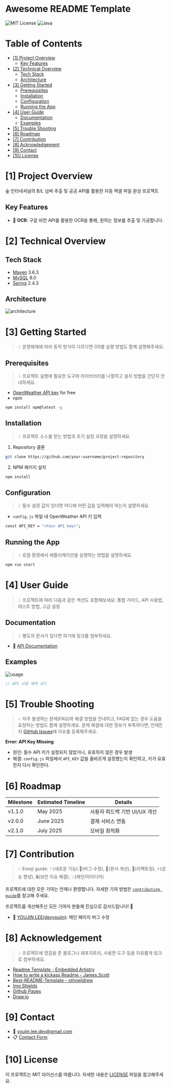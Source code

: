 # Awesome README Template

<!--배지-->
![MIT License][license-shield] ![Java][license-shield]

# Table of Contents
- [[1] Project Overview](#1-project-overview)
  - [Key Features](#key-features)
- [[2] Technical Overview](#2-technical-overview)
  - [Tech Stack](#tech-stack)
  - [Architecture](#architecture)
- [[3] Getting Started](#3-getting-started)
  - [Prerequisites](#prerequisites)
  - [Installation](#installation)
  - [Configuration](#configuration)
  - [Running the App](#running-the-app)
- [[4] User Guide](#4-user-guide)
  - [Documentation](#documentation)
  - [Examples](#examples)
- [[5] Trouble Shooting](#5-trouble-shooting)
- [[6] Roadmap](#6-roadmap)
- [[7] Contribution](#7-contribution)
- [[8] Acknowledgement](#8-acknowledgement)
- [[9] Contact](#9-contact)
- [[10] License](#10-license)

# [1] Project Overview
숲 인터네셔널의 B/L 넘버 추출 및 공공 API를 활용한 자동 엑셀 파일 완성 프로젝트

## Key Features
- 📄 **OCR**: 구글 비전 API를 활용한 OCR을 통해, 원하는 정보를 추출 및 가공합니다.

# [2] Technical Overview

## Tech Stack
- [Maven](https://maven.apache.org/) 3.6.3
- [MySQL](https://www.mysql.com/) 8.0
- [Spring](https://spring.io/) 2.4.3

## Architecture
![architecture](doc/svgs/architecture.drawio.svg)


# [3] Getting Started
> 💡 운영체제에 따라 동작 방식이 다르다면 OS별 실행 방법도 함께 설명해주세요.
## Prerequisites
> 💡 프로젝트 실행에 필요한 도구와 라이브러리를 나열하고 설치 방법을 간단히 안내하세요.
- [OpenWeather API key](https://openweathermap.org/) for free
- npm
```bash
npm install npm@latest -g
```

## Installation
> 💡 프로젝트 소스를 받는 방법과 초기 설정 과정을 설명하세요.
1. Repository 클론
```bash
git clone https://github.com/your-username/project-repository
```
2. NPM 패키지 설치
```bash
npm install
```

## Configuration
> 💡 필수 설정 값이 있다면 어디에 어떤 값을 입력해야 하는지 설명하세요.
- `config.js` 파일 내 OpenWeather API 키 입력
```bash
const API_KEY = "<Your API key>";
```

## Running the App
> 💡 로컬 환경에서 애플리케이션을 실행하는 방법을 설명하세요.
```bash
npm run start
```


# [4] User Guide
> 💡 프로젝트에 따라 다음과 같은 섹션도 포함해보세요: 통합 가이드, API 사용법, 테스트 방법, 고급 설정
## Documentation
> 💡 별도의 문서가 있다면 여기에 링크를 첨부하세요.
- 📔 [API Documentation](https://devyoujin.github.io) 

## Examples
![usage](doc/images/usage.png)

```go
// API 사용 예제 코드
```


# [5] Trouble Shooting
> 💡 자주 발생하는 문제(FAQ)와 해결 방법을 안내하고, FAQ에 없는 경우 도움을 요청하는 방법도 함께 설명하세요.
문제 해결에 대한 정보가 부족하다면, 언제든지 [GitHub Issues][trouble-shooting-url]에 이슈를 등록해주세요.

**Error: API Key Missing**
- 원인: 필수 API 키가 설정되지 않았거나, 유효하지 않은 경우 발생
- 해결: `config.js` 파일에서 `API_KEY` 값을 올바르게 설정했는지 확인하고, 키가 유효한지 다시 확인한다.


# [6] Roadmap
|Milestone|Estimated Timeline|Details|
|---|---|---|
|v1.1.0|May 2025|사용자 피드백 기반 UI/UX 개선|
|v2.0.0|June 2025|결제 서비스 연동|
|v2.1.0|July 2025|모바일 최적화|


# [7] Contribution
> 💡 Emoji guide: ✨(새로운 기능)
🐞(버그 수정), 📄(문서 개선), 🔨(리팩토링), ⚡️(성능 향상), 🔒(보안 이슈 해결), 💡(제안/아이디어)

프로젝트에 대한 모든 기여는 언제나 환영합니다. 자세한 기여 방법은 [`contributing guide`][contribution-url]를 참고해 주세요.

프로젝트를 개선해주신 모든 기여자 분들께 진심으로 감사드립니다! 🙌
- 🐞 [YOUJIN LEE(devyoujin)](https://github.com/devyoujin): 메인 페이지 버그 수정


# [8] Acknowledgement
> 💡 프로젝트에 영감을 준 블로그나 레포지토리, 사용한 도구 등을 자유롭게 링크로 첨부하세요.
- [Readme Template - Embedded Artistry](https://embeddedartistry.com/blog/2017/11/30/embedded-artistry-readme-template/)
- [How to write a kickass Readme - James.Scott](https://dev.to/scottydocs/how-to-write-a-kickass-readme-5af9)
- [Best-README-Template - othneildrew](https://github.com/othneildrew/Best-README-Template#prerequisites)
- [Img Shields](https://shields.io/)
- [Github Pages](https://pages.github.com/)
- [Draw.io](https://app.diagrams.net/)


# [9] Contact
- 📧 youjin.lee.dev@gmail.com
- 📋 [Contact Form](https://devyoujin.github.io/contact)


# [10] License
이 프로젝트는 MIT 라이선스를 따릅니다. 자세한 내용은 [LICENSE][license-url] 파일을 참고해주세요.


<!--URL for Badges-->
[license-shield]: https://img.shields.io/github/license/devyoujin/awesome-readme-template?labelColor=D8D8D8&color=04B4AE
[repository-size-shield]: https://img.shields.io/github/repo-size/devyoujin/awesome-readme-template?labelColor=D8D8D8&color=BE81F7
[issue-closed-shield]: https://img.shields.io/github/issues-closed/devyoujin/awesome-readme-template?labelColor=D8D8D8&color=FE9A2E

<!--URL for Buttons-->
[readme-en-shield]: https://img.shields.io/badge/-readme%20in%20english-2E2E2E?style=for-the-badge
[view-demo-shield]: https://img.shields.io/badge/-%F0%9F%98%8E%20view%20demo-F3F781?style=for-the-badge
[view-demo-url]: https://devyoujin.github.io
[report-bug-shield]: https://img.shields.io/badge/-%F0%9F%90%9E%20report%20bug-F5A9A9?style=for-the-badge
[report-bug-url]: https://github.com/devyoujin/awesome-readme-template/issues
[request-feature-shield]: https://img.shields.io/badge/-%E2%9C%A8%20request%20feature-A9D0F5?style=for-the-badge
[request-feature-url]: https://github.com/devyoujin/awesome-readme-template/issues

<!--URL for Links-->
[trouble-shooting-url]: https://github.com/devyoujin/awesome-readme-template/issues
[license-url]: LICENSE.md
[contribution-url]: CONTRIBUTION.md
[readme-en-url]: README.md
